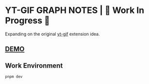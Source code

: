 # YT-GIF GRAPH NOTES | 🚧 Work In Progress 🚧

Expanding on the original [yt-gif](https://github.com/kauderk/kauderk.github.io/tree/main/yt-gif-extension/install) extension idea.

## [DEMO](https://super-sawine-03500f.netlify.app/)

## Work Environment

```
pnpm dev
```
